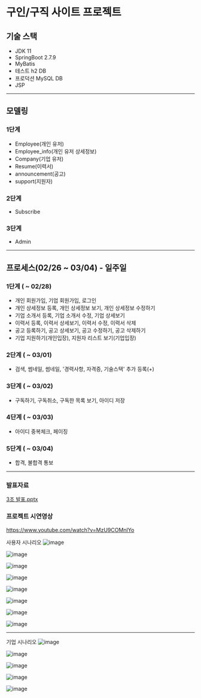 # 구인/구직 사이트 프로젝트

## 기술 스택
- JDK 11
- SpringBoot 2.7.9
- MyBatis
- 테스트 h2 DB
- 프로덕션 MySQL DB
- JSP
---
## 모델링
### 1단계
- Employee(개인 유저)
- Employee_info(개인 유저 상세정보)
- Company(기업 유저)
- Resume(이력서)
- announcement(공고)
- support(지원자)
### 2단계
- Subscribe
### 3단계
- Admin
---
## 프로세스(02/26 ~ 03/04) - 일주일
### 1단계 **( ~ 02/28)**
- 개인 회원가입, 기업 회원가입, 로그인
- 개인 상세정보 등록, 개인 상세정보 보기, 개인 상세정보 수정하기
- 기업 소개서 등록, 기업 소개서 수정, 기업 상세보기
- 이력서 등록, 이력서 상세보기, 이력서 수정, 이력서 삭제
- 공고 등록하기, 공고 상세보기, 공고 수정하기, 공고 삭제하기
- 기업 지원하기(개인입장), 지원자 리스트 보기(기업입장)
### 2단계 **( ~ 03/01)**
- 검색, 썸네일, 썸네일, '경력사항, 자격증, 기술스택' 추가 등록(+)
### 3단계 **( ~ 03/02)**
- 구독하기, 구독취소, 구독한 목록 보기, 아이디 저장
### 4단계 **( ~ 03/03)**
- 아이디 중복체크, 페이징
### 5단계 **( ~ 03/04)**
- 합격, 불합격 통보
---
### 발표자료
[3조 발표.pptx](3%EC%A1%B0%20%EB%B0%9C%ED%91%9C.pptx)

### 프로젝트 시연영상
https://www.youtube.com/watch?v=MzU9COMnIYo

사용자 시나리오
![image](https://user-images.githubusercontent.com/68271830/233270113-64f0b75b-89a0-4284-9f16-acf76ef3df45.png)

![image](https://user-images.githubusercontent.com/68271830/233270066-091f0fbe-d185-4520-83cb-c2270b63c236.png)

![image](https://user-images.githubusercontent.com/68271830/233269981-bb202074-75d2-4bae-b86f-c7c00d3f976e.png)

![image](https://user-images.githubusercontent.com/68271830/233270221-92f4984d-9062-47b0-b18d-0f1f64856a49.png)

![image](https://user-images.githubusercontent.com/68271830/233270272-010fcc3c-be07-45a1-aa35-c9a9c8520adc.png)

![image](https://user-images.githubusercontent.com/68271830/233270320-cb3748ec-4007-4d2b-801b-997be0e33ecf.png)

![image](https://user-images.githubusercontent.com/68271830/233270356-e26ecfae-f3d6-4db5-819b-075c66e88c16.png)

![image](https://user-images.githubusercontent.com/68271830/233270392-79ee312b-069e-4097-b11c-b7b0e77cf14c.png)

---
기업 시나리오
![image](https://user-images.githubusercontent.com/68271830/233270542-591dd0de-045e-47f2-ab81-851a17969e93.png)

![image](https://user-images.githubusercontent.com/68271830/233270575-f020df46-50a8-49d9-ace6-9b0e91d17730.png)

![image](https://user-images.githubusercontent.com/68271830/233270603-34ef6a8e-eac4-49f9-8432-8da10d361b01.png)

![image](https://user-images.githubusercontent.com/68271830/233270631-d206a11e-7e0e-4bb1-9c3c-145c0c8ade56.png)

![image](https://user-images.githubusercontent.com/68271830/233270660-18e96d4d-346d-495f-8f75-520c825a6e84.png)
